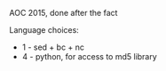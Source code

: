 AOC 2015, done after the fact

Language choices:

* 1 - sed + bc + nc
* 4 - python, for access to md5 library 

